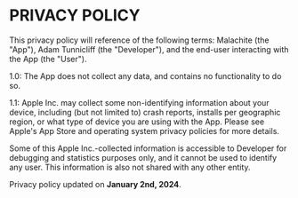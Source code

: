 # PRIVACY POLICY
This privacy policy will reference of the following terms: Malachite (the "App"), Adam Tunnicliff (the "Developer"), and the end-user interacting with the App (the "User").  

1.0: The App does not collect any data, and contains no functionality to do so.  

1.1: Apple Inc. may collect some non-identifying information about your device, including (but not limited to) crash reports, installs per geographic region, or what type of device you are using with the App. Please see Apple's App Store and operating system privacy policies for more details.  

Some of this Apple Inc.-collected information is accessible to Developer for debugging and statistics purposes only, and it cannot be used to identify any user. This information is also not shared with any other entity.

Privacy policy updated on **January 2nd, 2024**.
